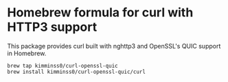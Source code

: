 # Homebrew formula for curl with HTTP3 support

This package provides curl built with nghttp3 and OpenSSL's QUIC support in Homebrew.

```
brew tap kimminss0/curl-openssl-quic
brew install kimminss0/curl-openssl-quic/curl
```
